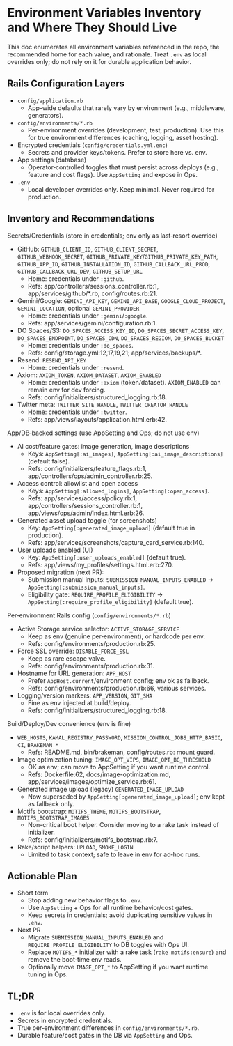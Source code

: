# Environment Variables Inventory and Where They Should Live

This doc enumerates all environment variables referenced in the repo, the recommended home for each
value, and rationale. Treat `.env` as local overrides only; do not rely on it for durable
application behavior.

## Rails Configuration Layers

- `config/application.rb`
  - App-wide defaults that rarely vary by environment (e.g., middleware, generators).
- `config/environments/*.rb`
  - Per-environment overrides (development, test, production). Use this for true environment
    differences (caching, logging, asset hosting).
- Encrypted credentials (`config/credentials.yml.enc`)
  - Secrets and provider keys/tokens. Prefer to store here vs. env.
- App settings (database)
  - Operator‑controlled toggles that must persist across deploys (e.g., feature and cost flags). Use
    `AppSetting` and expose in Ops.
- `.env`
  - Local developer overrides only. Keep minimal. Never required for production.

## Inventory and Recommendations

Secrets/Credentials (store in credentials; env only as last‑resort override)

- GitHub: `GITHUB_CLIENT_ID`, `GITHUB_CLIENT_SECRET`, `GITHUB_WEBHOOK_SECRET`,
  `GITHUB_PRIVATE_KEY`/`GITHUB_PRIVATE_KEY_PATH`, `GITHUB_APP_ID`, `GITHUB_INSTALLATION_ID`,
  `GITHUB_CALLBACK_URL_PROD`, `GITHUB_CALLBACK_URL_DEV`, `GITHUB_SETUP_URL`
  - Home: credentials under `:github`.
  - Refs: app/controllers/sessions_controller.rb:1, app/services/github/\*.rb, config/routes.rb:21.
- Gemini/Google: `GEMINI_API_KEY`, `GEMINI_API_BASE`, `GOOGLE_CLOUD_PROJECT`, `GEMINI_LOCATION`,
  optional `GEMINI_PROVIDER`
  - Home: credentials under `:gemini`/`:google`.
  - Refs: app/services/gemini/configuration.rb:1.
- DO Spaces/S3: `DO_SPACES_ACCESS_KEY_ID`, `DO_SPACES_SECRET_ACCESS_KEY`, `DO_SPACES_ENDPOINT`,
  `DO_SPACES_CDN`, `DO_SPACES_REGION`, `DO_SPACES_BUCKET`
  - Home: credentials under `:do_spaces`.
  - Refs: config/storage.yml:12,17,19,21; app/services/backups/\*.
- Resend: `RESEND_API_KEY`
  - Home: credentials under `:resend`.
- Axiom: `AXIOM_TOKEN`, `AXIOM_DATASET`, `AXIOM_ENABLED`
  - Home: credentials under `:axiom` (token/dataset). `AXIOM_ENABLED` can remain env for dev
    forcing.
  - Refs: config/initializers/structured_logging.rb:18.
- Twitter meta: `TWITTER_SITE_HANDLE`, `TWITTER_CREATOR_HANDLE`
  - Home: credentials under `:twitter`.
  - Refs: app/views/layouts/application.html.erb:42.

App/DB‑backed settings (use AppSetting and Ops; do not use env)

- AI cost/feature gates: image generation, image descriptions
  - Keys: `AppSetting[:ai_images]`, `AppSetting[:ai_image_descriptions]` (default false).
  - Refs: config/initializers/feature_flags.rb:1, app/controllers/ops/admin_controller.rb:25.
- Access control: allowlist and open access
  - Keys: `AppSetting[:allowed_logins]`, `AppSetting[:open_access]`.
  - Refs: app/services/access/policy.rb:1, app/controllers/sessions_controller.rb:1,
    app/views/ops/admin/index.html.erb:26.
- Generated asset upload toggle (for screenshots)
  - Key: `AppSetting[:generated_image_upload]` (default true in production).
  - Refs: app/services/screenshots/capture_card_service.rb:140.
- User uploads enabled (UI)
  - Key: `AppSetting[:user_uploads_enabled]` (default true).
  - Refs: app/views/my_profiles/settings.html.erb:270.
- Proposed migration (next PR):
  - Submission manual inputs: `SUBMISSION_MANUAL_INPUTS_ENABLED` →
    `AppSetting[:submission_manual_inputs]`.
  - Eligibility gate: `REQUIRE_PROFILE_ELIGIBILITY` → `AppSetting[:require_profile_eligibility]`
    (default true).

Per‑environment Rails config (`config/environments/*.rb`)

- Active Storage service selector: `ACTIVE_STORAGE_SERVICE`
  - Keep as env (genuine per‑environment), or hardcode per env.
  - Refs: config/environments/production.rb:25.
- Force SSL override: `DISABLE_FORCE_SSL`
  - Keep as rare escape valve.
  - Refs: config/environments/production.rb:31.
- Hostname for URL generation: `APP_HOST`
  - Prefer `AppHost.current`/environment config; env ok as fallback.
  - Refs: config/environments/production.rb:66, various services.
- Logging/version markers: `APP_VERSION`, `GIT_SHA`
  - Fine as env injected at build/deploy.
  - Refs: config/initializers/structured_logging.rb:18.

Build/Deploy/Dev convenience (env is fine)

- `WEB_HOSTS`, `KAMAL_REGISTRY_PASSWORD`, `MISSION_CONTROL_JOBS_HTTP_BASIC`, `CI`, `BRAKEMAN_*`
  - Refs: README.md, bin/brakeman, config/routes.rb: mount guard.
- Image optimization tuning: `IMAGE_OPT_VIPS`, `IMAGE_OPT_BG_THRESHOLD`
  - OK as env; can move to AppSetting if you want runtime control.
  - Refs: Dockerfile:62, docs/image-optimization.md, app/services/images/optimize_service.rb:61.
- Generated image upload (legacy) `GENERATED_IMAGE_UPLOAD`
  - Now superseded by `AppSetting[:generated_image_upload]`; env kept as fallback only.
- Motifs bootstrap: `MOTIFS_THEME`, `MOTIFS_BOOTSTRAP`, `MOTIFS_BOOTSTRAP_IMAGES`
  - Non-critical boot helper. Consider moving to a rake task instead of initializer.
  - Refs: config/initializers/motifs_bootstrap.rb:7.
- Rake/script helpers: `UPLOAD`, `SMOKE_LOGIN`
  - Limited to task context; safe to leave in env for ad‑hoc runs.

## Actionable Plan

- Short term
  - Stop adding new behavior flags to `.env`.
  - Use `AppSetting` + Ops for all runtime behavior/cost gates.
  - Keep secrets in credentials; avoid duplicating sensitive values in `.env`.
- Next PR
  - Migrate `SUBMISSION_MANUAL_INPUTS_ENABLED` and `REQUIRE_PROFILE_ELIGIBILITY` to DB toggles with
    Ops UI.
  - Replace `MOTIFS_*` initializer with a rake task (`rake motifs:ensure`) and remove the boot‑time
    env reads.
  - Optionally move `IMAGE_OPT_*` to AppSetting if you want runtime tuning in Ops.

## TL;DR

- `.env` is for local overrides only.
- Secrets in encrypted credentials.
- True per‑environment differences in `config/environments/*.rb`.
- Durable feature/cost gates in the DB via `AppSetting` and Ops.
